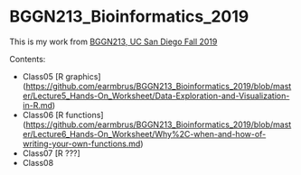 # BGGN213_Bioinformatics_2019
This is my work from [BGGN213, UC San Diego Fall 2019](https://bioboot.github.io/bggn213_F19/)

Contents:
- Class05 [R graphics] (https://github.com/earmbrus/BGGN213_Bioinformatics_2019/blob/master/Lecture5_Hands-On_Worksheet/Data-Exploration-and-Visualization-in-R.md)
- Class06 [R functions] (https://github.com/earmbrus/BGGN213_Bioinformatics_2019/blob/master/Lecture6_Hands-On_Worksheet/Why%2C-when-and-how-of-writing-your-own-functions.md)
- Class07 [R ???]
- Class08
